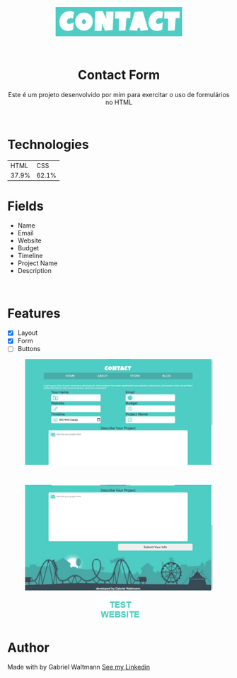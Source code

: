 <p align="center"><img align="center" src="images/logo.png"></img></p>

<br>

<h1 align="center" >Contact Form </h1>

<p align="center">Este é um projeto desenvolvido por mim para exercitar o uso de formulários no HTML</p>

<br>

# Technologies

<table align="center">
  <tr>
    <td>HTML</td>
    <td>CSS</td>

  </tr>
  <tr>
    <td>37.9%</td>
    <td>62.1%</td>

  </tr>
</table>


# Fields <!-- Campos -->
+ Name
+ Email
+ Website
+ Budget
+ Timeline
+ Project Name
+ Description

<br>

# Features
- [X] Layout
- [X] Form 
- [ ] Buttons 

<figure><img align="center" src="images/readme/1.png"></img></figure>
<br>
<figure><img align="center" src="images/readme/2.png"></img></figure>

  <a href="https://gabrielwaltmann.github.io/contact/" target="_blank"><p align="center"> <img align="center" src="images/readme/button.png"></p> </a>

# Author

<p> Made with by Gabriel Waltmann <a href="https://www.linkedin.com/in/gabriel-waltmann-236114232/">See my Linkedin</a>
